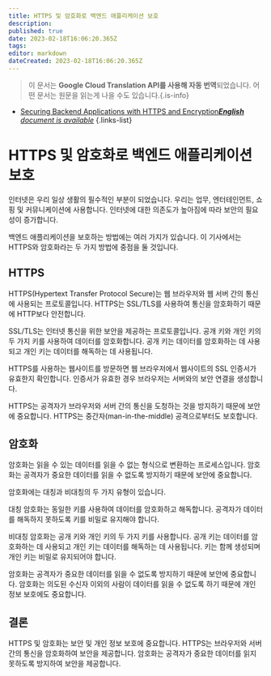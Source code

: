 ```yaml
---
title: HTTPS 및 암호화로 백엔드 애플리케이션 보호
description: 
published: true
date: 2023-02-18T16:06:20.365Z
tags: 
editor: markdown
dateCreated: 2023-02-18T16:06:20.365Z
---
```


> 이 문서는 **Google Cloud Translation API를 사용해 자동 번역**되었습니다.
어떤 문서는 원문을 읽는게 나을 수도 있습니다.{.is-info}



- [Securing Backend Applications with HTTPS and Encryption***English** document is available*](/en/Knowledge-base/Backend/securing-backend-applications-with-https-and-encryption)
{.links-list}


# HTTPS 및 암호화로 백엔드 애플리케이션 보호

인터넷은 우리 일상 생활의 필수적인 부분이 되었습니다. 우리는 업무, 엔터테인먼트, 쇼핑 및 커뮤니케이션에 사용합니다. 인터넷에 대한 의존도가 높아짐에 따라 보안의 필요성이 증가합니다.

백엔드 애플리케이션을 보호하는 방법에는 여러 가지가 있습니다. 이 기사에서는 HTTPS와 암호화라는 두 가지 방법에 중점을 둘 것입니다.

## HTTPS

HTTPS(Hypertext Transfer Protocol Secure)는 웹 브라우저와 웹 서버 간의 통신에 사용되는 프로토콜입니다. HTTPS는 SSL/TLS를 사용하여 통신을 암호화하기 때문에 HTTP보다 안전합니다.

SSL/TLS는 인터넷 통신을 위한 보안을 제공하는 프로토콜입니다. 공개 키와 개인 키의 두 가지 키를 사용하여 데이터를 암호화합니다. 공개 키는 데이터를 암호화하는 데 사용되고 개인 키는 데이터를 해독하는 데 사용됩니다.

HTTPS를 사용하는 웹사이트를 방문하면 웹 브라우저에서 웹사이트의 SSL 인증서가 유효한지 확인합니다. 인증서가 유효한 경우 브라우저는 서버와의 보안 연결을 생성합니다.

HTTPS는 공격자가 브라우저와 서버 간의 통신을 도청하는 것을 방지하기 때문에 보안에 중요합니다. HTTPS는 중간자(man-in-the-middle) 공격으로부터도 보호합니다.

## 암호화

암호화는 읽을 수 있는 데이터를 읽을 수 없는 형식으로 변환하는 프로세스입니다. 암호화는 공격자가 중요한 데이터를 읽을 수 없도록 방지하기 때문에 보안에 중요합니다.

암호화에는 대칭과 비대칭의 두 가지 유형이 있습니다.

대칭 암호화는 동일한 키를 사용하여 데이터를 암호화하고 해독합니다. 공격자가 데이터를 해독하지 못하도록 키를 비밀로 유지해야 합니다.

비대칭 암호화는 공개 키와 개인 키의 두 가지 키를 사용합니다. 공개 키는 데이터를 암호화하는 데 사용되고 개인 키는 데이터를 해독하는 데 사용됩니다. 키는 함께 생성되며 개인 키는 비밀로 유지되어야 합니다.

암호화는 공격자가 중요한 데이터를 읽을 수 없도록 방지하기 때문에 보안에 중요합니다. 암호화는 의도된 수신자 이외의 사람이 데이터를 읽을 수 없도록 하기 때문에 개인 정보 보호에도 중요합니다.

## 결론

HTTPS 및 암호화는 보안 및 개인 정보 보호에 중요합니다. HTTPS는 브라우저와 서버 간의 통신을 암호화하여 보안을 제공합니다. 암호화는 공격자가 중요한 데이터를 읽지 못하도록 방지하여 보안을 제공합니다.